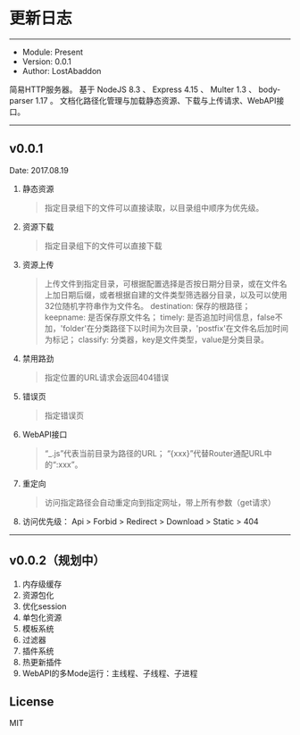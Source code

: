 更新日志
====

----

-	Module: Present
-	Version: 0.0.1
-	Author: LostAbaddon

简易HTTP服务器。
基于 NodeJS 8.3 、 Express 4.15 、 Multer 1.3 、 body-parser 1.17 。
文档化路径化管理与加载静态资源、下载与上传请求、WebAPI接口。

----

v0.0.1
----
Date: 2017.08.19
1.	静态资源
	>	指定目录组下的文件可以直接读取，以目录组中顺序为优先级。
2.	资源下载
	>	指定目录组下的文件可以直接下载
3.	资源上传
	>	上传文件到指定目录，可根据配置选择是否按日期分目录，或在文件名上加日期后缀，或者根据自建的文件类型筛选器分目录，以及可以使用32位随机字符串作为文件名。
		destination: 保存的根路径；
		keepname: 是否保存原文件名；
		timely: 是否追加时间信息，false不加，'folder'在分类路径下以时间为次目录，'postfix'在文件名后加时间为标记；
		classify: 分类器，key是文件类型，value是分类目录。
4.	禁用路劲
	>	指定位置的URL请求会返回404错误
5.	错误页
	>	指定错误页
6.	WebAPI接口
	>	“_.js”代表当前目录为路径的URL；
	“{xxx}”代替Router通配URL中的“:xxx”。
7.	重定向
	>	访问指定路径会自动重定向到指定网址，带上所有参数（get请求）
8.	访问优先级： Api > Forbid > Redirect > Download > Static > 404

----

v0.0.2（规划中）
----
1.	内存级缓存
2.	资源包化
3.	优化session
4.	单包化资源
5.	模板系统
6.	过滤器
7.	插件系统
8.	热更新插件
9.	WebAPI的多Mode运行：主线程、子线程、子进程

License
----
MIT